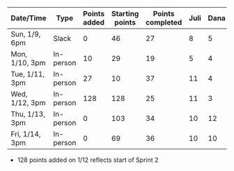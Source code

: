 | Date/Time  | Type | Points added | Starting points | Points completed | Juli | Dana | Kelly | Yael | Remaining points | 
| ---------- | ---- | ------------ | ------------ | ---------------- | ---  | ---- | ----- | ---- | ---------------- |
| Sun, 1/9, 6pm | Slack | 0 | 46 | 27 | 8 | 5 | 9 | 5  | 19 | 
| Mon, 1/10, 3pm | In-person | 10 | 29 | 19 | 5 | 4 | 5 | 5  | 10 | 
| Tue, 1/11, 3pm | In-person | 27 | 10 | 37 | 11 | 4 | 13 | 10 | 0 | 
| Wed, 1/12, 3pm | In-person | 128 | 128 | 25 | 11 | 3 | 5 | 6 | 103 |
| Thu, 1/13, 3pm | In-person | 0 | 103 | 34 | 10 | 12 | 8 | 4 | 69 |
| Fri, 1/14, 3pm | In-person | 0 | 69 | 36 | 10 | 10 | 6 | 10 | 33 |



* 128 points added on 1/12 reflects start of Sprint 2


